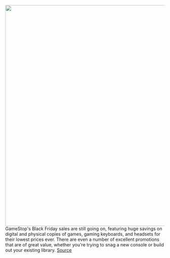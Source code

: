 <img src='https://cdn.vox-cdn.com/thumbor/WbaKUYWhwIrYY4MsJ3enrUu7DdE=/0x0:1920x931/1200x800/filters:focal(807x313:1113x619)/cdn.vox-cdn.com/uploads/chorus_image/image/70187617/15c18a4b_33b8_437e_92c0_945eb4c6b82f.0.jpg' width='700px' /><br/>
GameStop's Black Friday sales are still going on, featuring huge savings on digital and physical copies of games, gaming keyboards, and headsets for their lowest prices ever. There are even a number of excellent promotions that are of great value, whether you're trying to snag a new console or build out your existing library.
<a href='https://www.theverge.com/22796306/gamestop-black-friday-2021-deals-games-gaming-cyber-monday'> Source <a/>